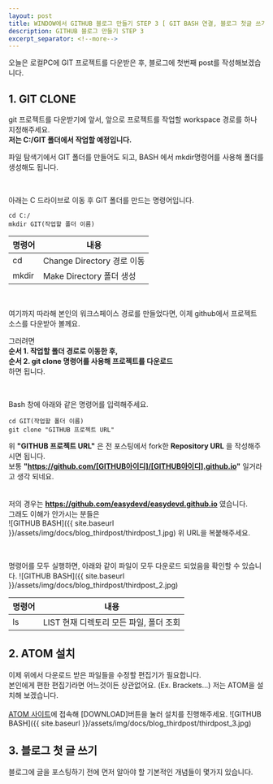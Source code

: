 ```yaml
---
layout: post
title: WINDOW에서 GITHUB 블로그 만들기 STEP 3 [ GIT BASH 연결, 블로그 첫글 쓰기 ]
description: GITHUB 블로그 만들기 STEP 3
excerpt_separator: <!--more-->
---
```


오늘은 로컬PC에 GIT 프로젝트를 다운받은 후, 블로그에 첫번째 post를 작성해보겠습니다.

## 1. GIT CLONE
git 프로젝트를 다운받기에 앞서, 앞으로 프로젝트를 작업할 workspace 경로를 하나 지정해주세요.  
**저는 C:/GIT 폴더에서 작업할 예정입니다.**

파일 탐색기에서 GIT 폴더를 만들어도 되고, BASH 에서 mkdir명령어를 사용해 폴더를 생성해도 됩니다.  

<br>

아래는 C 드라이브로 이동 후 GIT 폴더를 만드는 명령어입니다.  
~~~
cd C:/
mkdir GIT(작업할 폴더 이름)
~~~

|명령어|내용|  
|---|---|
| cd | Change Directory 경로 이동 |  
| mkdir | Make Directory 폴더 생성 |   
<br>

여기까지 따라해 본인의 워크스페이스 경로를 만들었다면, 이제 github에서 프로젝트 소스를 다운받아 볼께요.  

그러려면  
**순서 1. 작업할 폴더 경로로 이동한 후,**  
**순서 2. git clone 명령어를 사용해 프로젝트를 다운로드**  
하면 됩니다.  

<br>

Bash 창에 아래와 같은 명령어를 입력해주세요.
~~~
cd GIT(작업할 폴더 이름)
git clone "GITHUB 프로젝트 URL"
~~~

위 **"GITHUB 프로젝트 URL"** 은 전 포스팅에서 fork한 **Repository URL** 을 작성해주시면 됩니다.  
보통 **"https://github.com/[GITHUB아이디]/[GITHUB아이디].github.io"** 일거라고 생각 되네요.  
<br><br>
저의 경우는 **https://github.com/easydevd/easydevd.github.io** 였습니다.  
그래도 이해가 안가시는 분들은  
![GITHUB BASH]({{ site.baseurl }}/assets/img/docs/blog_thirdpost/thirdpost_1.jpg)
위 URL을 복붙해주세요.  

<br>

명령어를 모두 실행하면, 아래와 같이 파일이 모두 다운로드 되었음을 확인할 수 있습니다.
![GITHUB BASH]({{ site.baseurl }}/assets/img/docs/blog_thirdpost/thirdpost_2.jpg)

|명령어|내용|  
|---|---|
| ls | LIST 현재 디렉토리 모든 파일, 폴더 조회 |     

## 2. ATOM 설치
이제 위에서 다운로드 받은 파일들을 수정할 편집기가 필요합니다.  
본인에게 편한 편집기라면 어느것이든 상관없어요. (Ex. Brackets...)
저는 ATOM을 설치해 보겠습니다.  
<br>
[ATOM 사이트](https://atom.io/)에 접속해 [DOWNLOAD]버튼을 눌러 설치를 진행해주세요.
![GITHUB BASH]({{ site.baseurl }}/assets/img/docs/blog_thirdpost/thirdpost_3.jpg)


## 3. 블로그 첫 글 쓰기
블로그에 글을 포스팅하기 전에 먼저 알아야 할 기본적인 개념들이 몇가지 있습니다.
